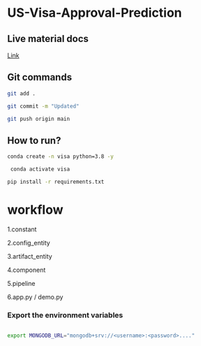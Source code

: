 # US-Visa-Approval-Prediction

## Live material docs
[Link](https://docs.google.com/document/d/1UFiHnyKRqgx8Lodsvdzu58LbVjdWHNf-uab2WmhE0A4/edit)

## Git commands
```bash
git add .

git commit -m "Updated"

git push origin main


```
## How to run?
```bash
conda create -n visa python=3.8 -y
```

```bash
 conda activate visa
```


```bash
pip install -r requirements.txt
```

# workflow
1.constant  

2.config_entity

3.artifact_entity

4.component

5.pipeline

6.app.py / demo.py

### Export the environment variables
```bash

export MONGODB_URL="mongodb+srv://<username>:<password>...."

```